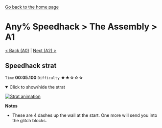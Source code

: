 [Go back to the home page](https://github.com/Doublevil/scbspeedrun)

# Any% Speedhack > The Assembly > A1

[< Back (A0)](https://github.com/Doublevil/scbspeedrun/blob/main/levels/any_sh/A/A0.md) | [Next (A2) >](https://github.com/Doublevil/scbspeedrun/blob/main/levels/any_sh/A/A2.md)

## Speedhack strat

`Time` **00:05.100** `Difficulty` ★★☆☆☆
<details open>
  <summary>Click to show/hide the strat</summary>

  [![Strat animation](https://github.com/Doublevil/scbspeedrun/blob/main/media/levels/A/A1_S_Strat.webp)](https://github.com/Doublevil/scbspeedrun/blob/main/media/levels/A/A1_S_Strat.mp4?raw=true)

  **Notes**
  - These are 4 dashes up the wall at the start. One more will send you into the glitch blocks.
</details>
